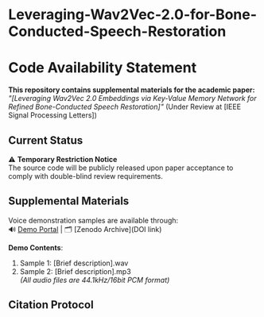 # Leveraging-Wav2Vec-2.0-for-Bone-Conducted-Speech-Restoration
# Code Availability Statement

**This repository contains supplemental materials for the academic paper:**  
*"[Leveraging Wav2Vec 2.0 Embeddings via Key-Value Memory Network for Refined Bone-Conducted Speech Restoration]"* (Under Review at [IEEE Signal Processing Letters])

## Current Status
⚠️ ​**Temporary Restriction Notice**  
The source code will be publicly released upon paper acceptance to comply with double-blind review requirements.

## Supplemental Materials
Voice demonstration samples are available through:  
🔊 [Demo Portal](URL) | 🗂️ [Zenodo Archive](DOI link)  

**Demo Contents**:  
1. Sample 1: [Brief description].wav  
2. Sample 2: [Brief description].mp3  
*(All audio files are 44.1kHz/16bit PCM format)*

## Citation Protocol

